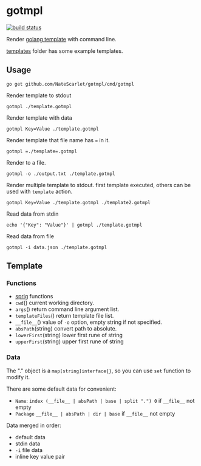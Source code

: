 # gotmpl

[![build status](https://github.com/NateScarlet/gotmpl/workflows/go/badge.svg)](https://github.com/NateScarlet/gotmpl/actions)

Render [golang template](https://pkg.go.dev/text/template/) with command line.

[templates](./templates) folder has some example templates.

## Usage

```shell
go get github.com/NateScarlet/gotmpl/cmd/gotmpl
```

Render template to stdout

```shell
gotmpl ./template.gotmpl
```

Render template with data

```shell
gotmpl Key=Value ./template.gotmpl
```

Render template that file name has `=` in it.

```shell
gotmpl =./template=.gotmpl
```

Render to a file.

```shell
gotmpl -o ./output.txt ./template.gotmpl
```

Render multiple template to stdout.
first template executed, others can be used with `template` action.

```shell
gotmpl Key=Value ./template.gotmpl ./template2.gotmpl
```

Read data from stdin

```shell
echo '{"Key": "Value"}' | gotmpl ./template.gotmpl
```

Read data from file

```shell
gotmpl -i data.json ./template.gotmpl
```

## Template

### Functions

- [sprig](https://masterminds.github.io/sprig/) functions
- `cwd`() current working directory.
- `args`() return command line argument list.
- `templateFiles`() return template file list.
- `__file__`() value of `-o` option, empty string if not specified.
- `absPath`(string) convert path to absolute.
- `lowerFirst`(string) lower first rune of string
- `upperFirst`(string) upper first rune of string

### Data

The "." object is a `map[string]interface{}`, so you can use `set` function to modify it.

There are some default data for convenient:

- `Name`: `index (__file__ | absPath | base | split ".") 0` if `__file__` not empty
- `Package` `__file__ | absPath | dir | base` if `__file__` not empty

Data merged in order:

- default data
- stdin data
- `-i` file data
- inline key value pair
